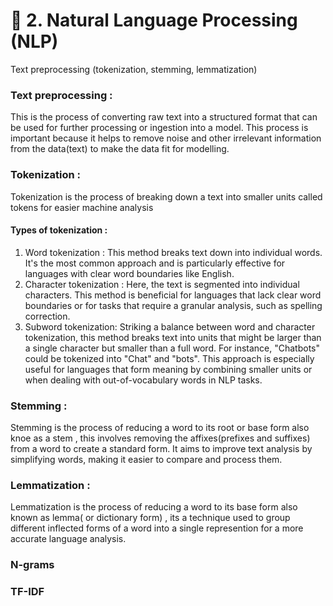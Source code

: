 # 🔸 2. Natural Language Processing (NLP)
Text preprocessing (tokenization, stemming, lemmatization)

### Text preprocessing : 
This is the process of converting raw text into a structured format that can be used for further processing or ingestion into a model.
This process is important because it helps to remove noise and other irrelevant information from the data(text) to make the data fit for modelling.


### Tokenization :
Tokenization is the process of breaking down a text into smaller units called tokens for easier machine analysis

#### Types of tokenization :
1. Word tokenization : This method breaks text down into individual words. It's the most common approach and is particularly effective for languages with clear word boundaries like English.
2. Character tokenization : Here, the text is segmented into individual characters. This method is beneficial for languages that lack clear word boundaries or for tasks that require a granular analysis, such as spelling correction.
3. Subword tokenization: Striking a balance between word and character tokenization, this method breaks text into units that might be larger than a single character but smaller than a full word. For instance, "Chatbots" could be tokenized into "Chat" and "bots". This approach is especially useful for languages that form meaning by combining smaller units or when dealing with out-of-vocabulary words in NLP tasks.

### Stemming :
Stemming is the process of reducing a word to its root or base form also knoe as a stem , this involves removing the affixes(prefixes and suffixes) from a word to create a standard form.
It aims to improve text analysis by simplifying words, making it easier to compare and process them.


### Lemmatization :
Lemmatization is the process of reducing a word to its base form also known as lemma( or dictionary form) , its a technique used to group different inflected forms of a word into a single
represention for a more accurate language analysis.

### N-grams


### TF-IDF


